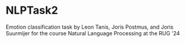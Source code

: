 # NLPTask2
Emotion classification task by Leon Tanis, Joris Postmus, and Joris Suurmijer
for the course Natural Language Processing at the RUG '24
